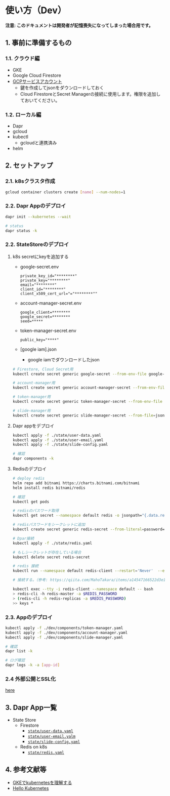 # 使い方（Dev）

**注意: このドキュメントは開発者が記憶喪失になってしまった場合用です。**

## 1. 事前に準備するもの

### 1.1. クラウド編

- GKE
- Google Cloud Firestore
- [GCPサービスアカウント](https://cloud.google.com/iam/docs/creating-managing-service-accounts?hl=ja)
  - 鍵を作成してjsonをダウンロードしておく
  - Cloud FirestoreとSecret Managerの接続に使用します。権限を追加しておいてください。

### 1.2. ローカル編

- Dapr
- gcloud
- kubectl
  - gcloudと連携済み
- helm

## 2. セットアップ

### 2.1. k8sクラスタ作成

```bash
gcloud container clusters create [name] --num-nodes=1
```

### 2.2. Dapr Appのデプロイ

```bash
dapr init --kubernetes --wait

# status
dapr status -k
```

### 2.2. StateStoreのデプロイ

1. k8s secretにkeyを追加する

    - google-secret.env

        ```env
        private_key_id="********"
        private_key="********"
        email="********"
        client_id="********"
        client_x509_cert_url="="********""
        ```

    - account-manager-secret.env

        ```env
        google_client=********
        google_secret=********
        seed=*****
        ```

    - token-manager-secret.env

        ```env
        public_key="****"
        ```

    - [google iam].json
      - google iamでダウンロードしたjson

    ```bash
    # Firestore, Cloud Secret用
    kubectl create secret generic google-secret --from-env-file google-secret.env

    # account-manager用
    kubectl create secret generic account-manager-secret --from-env-file account-manager-secret.env

    # token-manager用
    kubectl create secret generic token-manager-secret --from-env-file token-manager-secret.env

    # slide-manager用
    kubectl create secret generic slide-manager-secret --from-file=json=./[google iam].json
    ```

2. Dapr appをデプロイ

    ```bash
    kubectl apply -f ./state/user-data.yaml
    kubectl apply -f ./state/user-email.yaml
    kubectl apply -f ./state/slide-config.yaml

    # 確認
    dapr components -k
    ```

3. Redisのデプロイ

    ```bash
    # deploy redis
    helm repo add bitnami https://charts.bitnami.com/bitnami
    helm install redis bitnami/redis

    # 確認
    kubectl get pods

    # redisのパスワード取得
    kubectl get secret --namespace default redis -o jsonpath="{.data.redis-password}" | base64 --decode

    # redisパスワードをシークレットに追加
    kubectl create secret generic redis-secret --from-literal=password=*********

    # Dpar接続
    kubectl apply -f ./state/redis.yaml

    # もしシークレットが存在している場合
    kubectl delete secret redis-secret
    ```

    ```bash
    # redis 接続
    kubectl run --namespace default redis-client --restart='Never'  --env REDIS_PASSWORD=****  --image docker.io/bitnami/redis:6.2.5-debian-10-r0 --command -- sleep infinity

    # 接続する。（参考: https://qiita.com/MahoTakara/items/a14547166522d3e113a0#redis-cli%E3%81%8B%E3%82%89%E3%82%A2%E3%82%AF%E3%82%BB%E3%82%B9%E3%81%97%E3%81%A6%E5%8B%95%E4%BD%9C%E7%A2%BA%E8%AA%8D）

    kubectl exec --tty -i redis-client --namespace default -- bash
    > redis-cli -h redis-master -a $REDIS_PASSWORD
    > (redis-cli -h redis-replicas -a $REDIS_PASSWORD)
    >> keys *
    ```

### 2.3. Appのデプロイ

```bash
kubectl apply -f ./dev/components/token-manager.yaml
kubectl apply -f ./dev/components/account-manager.yaml
kubectl apply -f ./dev/components/slide-manager.yaml

# 確認
dapr list -k

# ログ確認
dapr logs -k -a [app-id]
```

### 2.4 外部公開とSSL化

[here](./ssl.md)

## 3. Dapr App一覧

- State Store
  - Firestore
    - [`state/user-data.yaml`](../../state/user-data.yaml)
    - [`state/user-email.yalm`](../../state/user-email.yaml)
    - [`state/slide-config.yaml`](../../state/slide-config.yaml)
  - Redis on k8s
    - [`state/redis.yaml`](../../state/redis.yaml)

## 4. 参考文献等

- [GKEでkubernetesを理解する](https://qiita.com/ntoreg/items/74aa6de2f8f29b4a3b79)
- [Hello Kubernetes](https://github.com/dapr/quickstarts/tree/master/hello-kubernetes)
